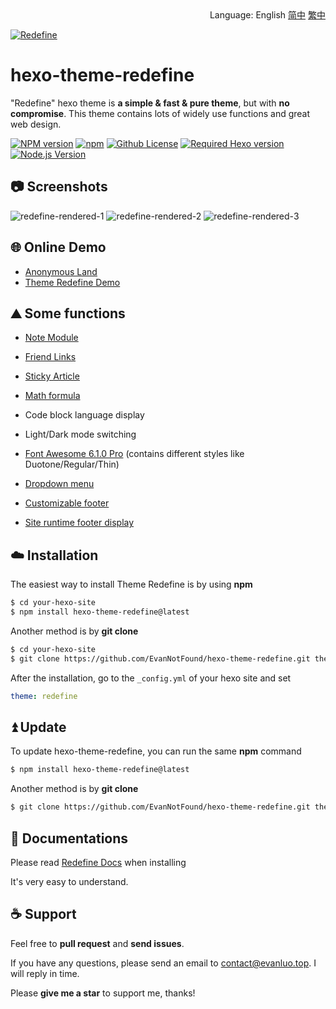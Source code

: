 <div align="right">
  Language:
  English
  <a title="Chinese" href="README_zh-CN.md">简中</a>
  <a title="Chinese" href="README_zh-TW.md">繁中</a>
</div>

<a href="https://redefine.evanluo.top"><img align="center" src="https://user-images.githubusercontent.com/68590232/197350938-3d27f054-04e6-4e7a-8bce-94666b56e822.png"  alt="Redefine"></a>



# hexo-theme-redefine

"Redefine" hexo theme is **a simple & fast & pure theme**, but with **no compromise**. This theme contains lots of widely use functions and great web design.

[![NPM version](https://img.shields.io/npm/v/hexo-theme-redefine?color=red&logo=npm&style=flat-square)](https://www.npmjs.com/package/hexo-theme-redefine) [![npm](https://img.shields.io/npm/dw/hexo-theme-redefine?logo=npm&style=flat-square)](https://www.npmjs.com/package/hexo-theme-redefine) [![Github License](https://img.shields.io/github/license/EvanNotFound/hexo-theme-redefine.svg?style=flat-square)](https://github.com/EvanNotFound/hexo-theme-redefine/blob/main/LICENSE) [![Required Hexo version](https://img.shields.io/badge/hexo-%3E=5.0.0-blue?style=flat-square&logo=hexo)](https://hexo.io) [![Node.js Version](https://img.shields.io/badge/node-%3E=12.0-success.svg?style=flat-square&logo=Node.js&longCache=true)](https://hexo.io)



## 📷 Screenshots

![redefine-rendered-1](https://user-images.githubusercontent.com/68590232/208305420-b3096ebf-b819-4b70-aad2-efca12818295.png)
![redefine-rendered-2](https://user-images.githubusercontent.com/68590232/208305422-f4b2fed2-c144-474c-8d3c-acd52e4f3ff5.png)
![redefine-rendered-3](https://user-images.githubusercontent.com/68590232/208305423-28960206-96d3-4af8-b76e-d687fb8a0f38.png)



## 🌐 Online Demo

- [Anonymous Land](https://www.evanluo.top)
- [Theme Redefine Demo](https://redefine.evanluo.top)

## ⛰️ Some functions

- [Note Module](https://redefine-docs.evanluo.top/docs/advanced/note-module)

- [Friend Links](https://redefine-docs.evanluo.top/docs/advanced/friend-link)

- [Sticky Article](https://redefine-docs.evanluo.top/docs/advanced/sticky)

- [Math formula](https://redefine-docs.evanluo.top/docs/advanced/mathjax)

- Code block language display
- Light/Dark mode switching
- [Font Awesome 6.1.0 Pro](https://redefine-docs.evanluo.top/docs/configuration-guide/fontawesome) (contains different styles like Duotone/Regular/Thin)
- [Dropdown menu](https://redefine-docs.evanluo.top/docs/configuration-guide/menu)
- [Customizable footer](https://redefine-docs.evanluo.top/docs/configuration-guide/footer)
- [Site runtime footer display](https://redefine-docs.evanluo.top/docs/configuration-guide/footer)



## ☁️ Installation

The easiest way to install Theme Redefine is by using **npm**

```sh
$ cd your-hexo-site
$ npm install hexo-theme-redefine@latest
```

Another method is by **git clone**

```sh
$ cd your-hexo-site
$ git clone https://github.com/EvanNotFound/hexo-theme-redefine.git themes/redefine
```

After the installation, go to the `_config.yml` of your hexo site and set

```yaml
theme: redefine
```



## ⏫ Update

To update hexo-theme-redefine, you can run the same **npm** command

```sh
$ npm install hexo-theme-redefine@latest
```

Another method is by **git clone**

```sh
$ git clone https://github.com/EvanNotFound/hexo-theme-redefine.git themes/redefine
```



## 📄 Documentations

Please read [Redefine Docs](https://redefine-docs.evanluo.top/) when installing

It's very easy to understand.



## ☕ Support

Feel free to **pull request** and **send issues**.

If you have any questions, please send an email to [contact@evanluo.top](mailto:contact@evanluo.top). I will reply in time.

Please **give me a star** to support me, thanks!



